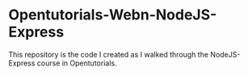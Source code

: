 # Opentutorials-Webn-NodeJS-Express
This repository is the code I created as I walked through the NodeJS-Express course in Opentutorials.
